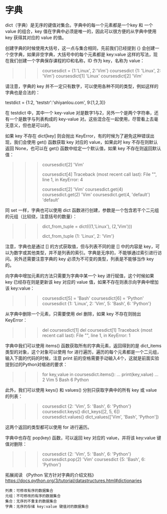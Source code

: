 # 字典

dict（字典）是无序的键值对集合。字典中的每一个元素都是一个key 和 一个 value 的组合，key 值在字典中必须是唯一的，因此可以很方便的从字典中使用 key 获得其对应的 value 的值。

创建字典的时候使用大括号，这一点与集合相同，先前我们已经提到 {} 会创建一个空字典，如果非空字典，大括号中的每个元素都是 key:value 这样的写法，现在我们创建一个字典保存课程的ID和名称，ID 作为 key，名称为 value：

>>> coursesdict = {1:'Linux', 2:'Vim'}
>>> coursesdict
{1: 'Linux', 2: 'Vim'}
>>> coursesdict[1]
'Linux'
>>> coursesdict[2]
'Vim'

请注意，字典的 key 并不一定只有数字，可以使用各种不同的类型，例如这样的字典也是合法的：

testdict = {1:2, 'teststr':'shiyanlou.com', 9:[1,2,3]}

在 testdict 中，其中一个 key-value 对是数字1与2，另外一个是两个字符串，还有一个是数字与列表构成的 key-value 对。这些混合在一起使用，尽管看上去毫无意义，但也是可以的。

如果 key 不存在 dict[key] 则会抛出 KeyError，有的时候为了避免这种错误出现，我们会使用 get() 函数获取 key 对应的 value，如果此时 key 不存在则默认返回 None，也可以在 get() 函数中给定一个默认值，如果 key 不存在则返回默认值：

>>> coursesdict[2]
'Vim'
>>>
>>> coursesdict[4]
Traceback (most recent call last):
  File "<stdin>", line 1, in <module>
KeyError: 4
>>>
>>> coursesdict[2]
'Vim'
>>> coursesdict.get(4)
>>> coursesdict.get(2)
'Vim'
>>> coursesdict.get(4, 'default')
'default'

同 set 一样，字典也可以使用 dict 函数进行创建，参数是一个包含若干个二元组的元组（比较绕，注意括号的数量）：

>>> dict_from_tuple = dict(((1,'Linux'), (2,'Vim')))
>>>
>>> dict_from_tuple
{1: 'Linux', 2: 'Vim'}

注意，字典也是通过 [] 的方式获取值，但与列表不同的是 [] 中的内容是 key，可以为数字或其他类型，并不是列表的索引。字典是无序的，不能够通过索引进行访问。另外还需要注意字典的 key 必须为不可变的类型，列表是不能够当作 key 的。

向字典中增加元素的方法只需要为字典中某一个 key 进行赋值，这个时候如果 key 已经存在则是更新该 key 对应的 value 值，如果不存在则表示向字典中增加该 key:value：

>>> coursesdict[5] = 'Bash'
>>> coursesdict[6] = 'Python'
>>> coursesdict
{1: 'Linux', 2: 'Vim', 5: 'Bash', 6: 'Python'}

从字典中删除一个元素，只需要使用 del 删除，如果 key 不存在则抛出 KeyError：

>>> del coursesdict[1]
>>> del coursesdict[1]
Traceback (most recent call last):
  File "<stdin>", line 1, in <module>
KeyError: 1

字典中我们可以使用 items() 函数获取所有的字典元素，返回得到的是 dict_items 类型的对象，这个对象可以使用 for 进行遍历，遍历的每个元素都是一个二元组，输入下面的代码的时候，注意 print 前的空格需要手动输入4个，这就是前面实验提到过的Python对缩进的要求：

>>> for key,value in coursesdict.items():
...     print(key,value)
...
2 Vim
5 Bash
6 Python
>>>

此外，我们可以使用 keys() 和 values() 分别只获取字典中的所有 key 或 value 的列表：

>>> coursesdict
{2: 'Vim', 5: 'Bash', 6: 'Python'}
>>> coursesdict.keys()
dict_keys([2, 5, 6])
>>> coursesdict.values()
dict_values(['Vim', 'Bash', 'Python'])

这两个返回的类型都可以使用 for 进行遍历。

字典中也存在 pop(key) 函数，可以返回 key 对应的 value，并将该 key:value 键值对删除：

>>> coursesdict
{2: 'Vim', 5: 'Bash', 6: 'Python'}
>>> coursesdict.pop(2)
'Vim'
>>> coursesdict
{5: 'Bash', 6: 'Python'}

拓展阅读 《Python 官方针对字典的介绍文档》
https://docs.python.org/3/tutorial/datastructures.html#dictionaries


    列表：可修改有序的数据集合
    元组：不可修改的有序的数据集合
    集合：无序的不重复的数据集合
    字典：无序的存储 key:value 键值对的数据集合
